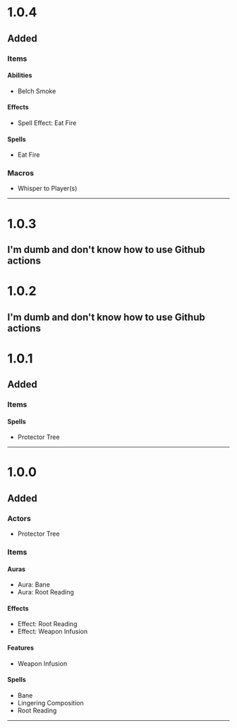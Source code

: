 # 1.0.4
## Added
### Items
#### Abilities
- Belch Smoke
#### Effects
- Spell Effect: Eat Fire
#### Spells
- Eat Fire
### Macros
- Whisper to Player(s)
---
# 1.0.3
I'm dumb and don't know how to use Github actions
---

# 1.0.2
I'm dumb and don't know how to use Github actions
---

# 1.0.1
## Added
### Items
#### Spells
- Protector Tree
---

# 1.0.0
## Added
### Actors
- Protector Tree
### Items
#### Auras
- Aura: Bane
- Aura: Root Reading
#### Effects
- Effect: Root Reading
- Effect: Weapon Infusion
#### Features
- Weapon Infusion
#### Spells
- Bane
- Lingering Composition
- Root Reading
---